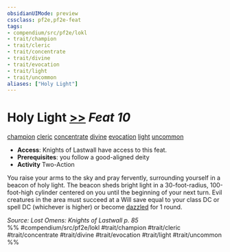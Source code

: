 ```yaml
---
obsidianUIMode: preview
cssclass: pf2e,pf2e-feat
tags:
- compendium/src/pf2e/lokl
- trait/champion
- trait/cleric
- trait/concentrate
- trait/divine
- trait/evocation
- trait/light
- trait/uncommon
aliases: ["Holy Light"]
---
```

# Holy Light  [>>](../../rules/core-rulebook/chapter-9-playing-the-game.md#Actions "Two-Action") *Feat 10*  
[champion](../../rules/traits/champion.md)  [cleric](../../rules/traits/cleric.md)  [concentrate](../../rules/traits/concentrate.md)  [divine](../../rules/traits/divine.md)  [evocation](../../rules/traits/evocation.md)  [light](../../rules/traits/light.md)  [uncommon](../../rules/traits/uncommon.md)  

- **Access**: Knights of Lastwall have access to this feat.
- **Prerequisites**: you follow a good-aligned deity
- **Activity** Two-Action

You raise your arms to the sky and pray fervently, surrounding yourself in a beacon of holy light. The beacon sheds bright light in a 30-foot-radius, 100-foot-high cylinder centered on you until the beginning of your next turn. Evil creatures in the area must succeed at a Will save equal to your class DC or spell DC (whichever is higher) or become [dazzled](../../rules/conditions.md#Dazzled) for 1 round.

*Source: Lost Omens: Knights of Lastwall p. 85*  
%% #compendium/src/pf2e/lokl #trait/champion #trait/cleric #trait/concentrate #trait/divine #trait/evocation #trait/light #trait/uncommon %%